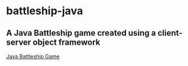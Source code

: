 # battleship-java
## A Java Battleship game created using a client-server object framework
[Java Battleship Game](https://github.com/ryanhuber65/battleship-java)
